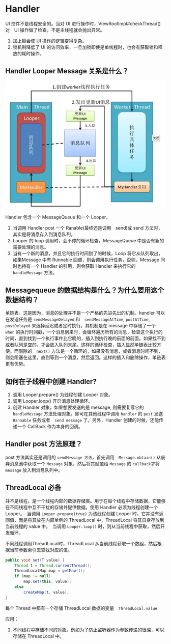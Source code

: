 # Handler

UI 控件不是线程安全的。当对 UI 进行操作时，ViewRootImpl#checkThread() 对　UI 操作做了检查，不是主线程就会抛出异常。


1. 加上锁会使 UI 操作的逻辑变得复杂。
2. 锁机制降低了 UI 的访问效率，一旦加锁即使是单线程时，也会有获取锁和释放的耗时操作。

## Handler Looper Message 关系是什么？

![Handler](image/handler.webp)

Handler 包含一个 MessageQueue 和一个 Looper。

1. 当调用 Handler post 一个 Ranable(最终还是调用　send)或 send 方法时，其实是将消息存入到消息队列。
2. Looper 的 loop 调用时，会不停的循环检查，MessageQueue 中是否有新的需要处理的消息。
3. 当有一个新的消息，并且它的执行时间到了的时候，Loop 将它从队列取出，如果Message 中有 Runnable 回调，则会调用执行任务，否则，Message 同时也持有一个 Handler 的引用，则会获取 Handler 来执行它的 `handleMessage` 方法。


## Messagequeue 的数据结构是什么？为什么要用这个数据结构？

单链表。这是因为，消息的处理并不是一个严格的先进先出的机制。handler 可以在发送任务是 `sendMessageDelayed` 和　`sendMessageAtTime`, `postAtTime`, `postDelayed` 来选择延迟或者定时执行。其机制是在 message 中存储了一个 `when` 的执行时间戳，一个消息到来时，会循环遍历所有的消息，检查这个执行的时间，直到找到一个执行事件比它晚的，插入到执行晚的前面的前面。如果找不到或者队列是空的，才会放入队列末尾。这样的循环检查，插入显然单链表比较方便。而删除的　`next()` 方法是一个循环的，如果没有消息，或者消息时间不到，则会阻塞在这里，直到等到一个消息，然后返回。这样的插入和删除操作，单链表更有优势。


## 如何在子线程中创建 Handler?

1. 调用 Looper.prepare() 为线程创建 Looper 对象。
2. 调用 Looper.loop() 开启消息处理循环。
3. 创建 Handler 对象，如果想要发送的是 message, 则需要复写它的 `handleMessage` 方法处理对象。即可在其他线程中调用 `handler` 的 `post` 发送 `Rannable` 任务或者　`send message` 了。另外，Handler 创建的时候，还能传递一个 CallBack 作为本身的回调。


## Handler post 方法原理？

post 方法其实还是调用的 `sendMessage 方法`，首先调用　`Message.obtain()` 从废弃消息池中获取一个 `Message` 对象，然后将其赋值给 `Message` 的 `callback`才将 `message` 放入到消息队列中。


## ThreadLocal 必备

并不是线程，是一个线程内部的数据存储类。用于在每个线程中存储数据，它能够在不同线程中互不干扰的存储并提供数据。使用 Handler 必须为线程创建一个 Looper。　当调用 `Looper.prepare(true)` 为该线程创建 Looper 时，它并没有返回值，而是将其放在内部单例的 ThreadLocal 中，ThreadLocal 将其自身存放到当前线程的 value 中。　当调用 `Looper.loop()` 时，则从当前线程中获取，然后开发循环。



不同线程调用ThreadLocal时，ThreadLocal 从当前线程获取一个数组，然后根据当前参数索引去查找对应的值。

```Java
public void set(T value) {
    Thread t = Thread.currentThread();
    ThreadLocalMap map = getMap(t);
    if (map != null)
        map.set(this, value);
    else
        createMap(t, value);
}
```

每个 Thread 中都有一个存储 ThreadLocal 数据的变量　`ThreadLocal.value`


应用：

1. 不同线程中存储不同的对象。例如为了防止监听器作为参数传递的很深，可以存储在 ThreadLocal 中。

